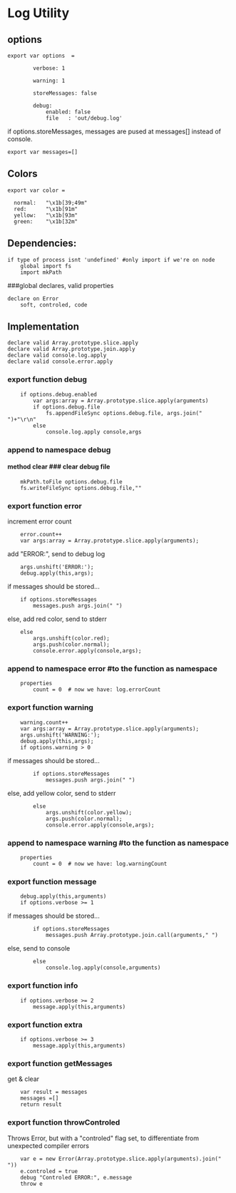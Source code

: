 Log Utility
============

options
-------

    export var options  =

            verbose: 1

            warning: 1

            storeMessages: false

            debug:
                enabled: false
                file   : 'out/debug.log'

if options.storeMessages, messages are pused at messages[]
instead of console.

    export var messages=[]


Colors
------

    export var color = 

      normal:   "\x1b[39;49m"
      red:      "\x1b[91m"
      yellow:   "\x1b[93m"
      green:    "\x1b[32m" 
 
    
Dependencies:
-------------

    if type of process isnt 'undefined' #only import if we're on node
        global import fs
        import mkPath 

###global declares, valid properties

    declare on Error
        soft, controled, code

Implementation
---------------

    declare valid Array.prototype.slice.apply
    declare valid Array.prototype.join.apply
    declare valid console.log.apply
    declare valid console.error.apply

### export function debug

        if options.debug.enabled
            var args:array = Array.prototype.slice.apply(arguments)
            if options.debug.file
                fs.appendFileSync options.debug.file, args.join(" ")+"\r\n"
            else
                console.log.apply console,args

### append to namespace debug
#### method clear ### clear debug file

        mkPath.toFile options.debug.file
        fs.writeFileSync options.debug.file,""


### export function error
    
increment error count 

        error.count++
        var args:array = Array.prototype.slice.apply(arguments);

add "ERROR:", send to debug log

        args.unshift('ERROR:');
        debug.apply(this,args);

if messages should be stored...

        if options.storeMessages
            messages.push args.join(" ")

else, add red color, send to stderr

        else
            args.unshift(color.red);
            args.push(color.normal);
            console.error.apply(console,args);


### append to namespace error #to the function as namespace
        properties 
            count = 0  # now we have: log.errorCount


### export function warning

        warning.count++
        var args:array = Array.prototype.slice.apply(arguments);
        args.unshift('WARNING:');
        debug.apply(this,args);
        if options.warning > 0

if messages should be stored...

            if options.storeMessages
                messages.push args.join(" ")

else, add yellow color, send to stderr

            else
                args.unshift(color.yellow);
                args.push(color.normal);
                console.error.apply(console,args);
        
### append to namespace warning #to the function as namespace
        properties 
            count = 0  # now we have: log.warningCount

### export function message

        debug.apply(this,arguments)
        if options.verbose >= 1

if messages should be stored...

            if options.storeMessages
                messages.push Array.prototype.join.call(arguments," ")

else, send to console

            else 
                console.log.apply(console,arguments)


### export function info

        if options.verbose >= 2
            message.apply(this,arguments)

### export function extra

        if options.verbose >= 3
            message.apply(this,arguments)


### export function getMessages
get & clear

        var result = messages
        messages =[]
        return result


### export function throwControled
Throws Error, but with a "controled" flag set, 
to differentiate from unexpected compiler errors

        var e = new Error(Array.prototype.slice.apply(arguments).join(" "))
        e.controled = true
        debug "Controled ERROR:", e.message
        throw e

